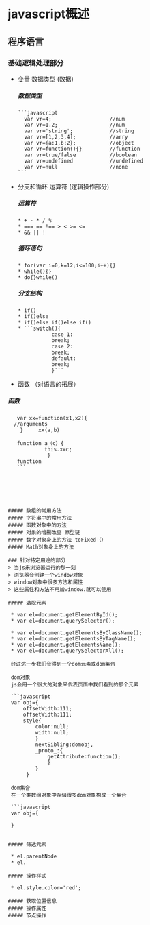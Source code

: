 # javascript概述

## 程序语言

### 基础逻辑处理部分

  * 变量 数据类型           (数据)

    ##### 数据类型
        ```javascript
          var vr=4;                   //num
          var vr=1.2;                 //num
          var vr='string';            //string
          var vr=[1,2,3,4];           //arry
          var vr={a:1,b:2};           //object
          var vr=function(){}         //function
          var vr=true/false           //boolean
          var vr=undefined            //undefined
          var vr=null                 //none
        ```

  * 分支和循环 运算符       (逻辑操作部分)

    ##### 运算符

	    * + - * / %
	    * === == !== > < >= <= 
	    * && || !


    ##### 循环语句

	    * for(var i=0,k=12;i<=100;i++){}
	    * while(){}
	    * do{}while()

    ##### 分支结构
	
	    * if()
	    * if()else
	    * if()else if()else if()
	    * ```switch(){
		           case 1:
		           break;
		           case 2:
		           break;
		           default:
		           break;
		           }```

  * 函数                   （对语言的拓展）

  ##### 函数

  ```function XX(){}
     var xx=function(x1,x2){
	//arguments
      }     xx(a,b)

     function a（c）{
	          this.x=c;
               }
     function 
     ```






##### 数组的常用方法
##### 字符串中的常用方法
##### 函数对象中的方法
##### 对象的增删改查 原型链
##### 数字对象身上的方法 toFixed（）
##### Math对象身上的方法

### 针对特定用途的部分
> 当js来浏览器运行的那一刻
> 浏览器会创建一个window对象
> window对象中很多方法和属性
> 这些属性和方法不用加window.就可以使用

##### 选取元素

   * var el=document.getElementById();
   * var el=document.querySelector();

   * var el=document.getElementsByClassName();
   * var el=document.getElementsByTagName();
   * var el=document.getElementsName();
   * var el=document.querySelectorAll();

   经过这一步我们会得到一个dom元素或dom集合

   dom对象
   js会用一个很大的对象来代表页面中我们看到的那个元素

   ```javascript
   var obj={
       offsetWidth:111;
       offsetWidth:111;
       style{
           color:null;
           width:null;
           }
           nextSibling:domobj,
           _proto_:{
               getAttribute:function();
               }
           }
        }

   dom集合
   在一个类数组对象中存储很多dom对象构成一个集合

   ```javascript
   var obj={
      
   }


##### 筛选元素

   * el.parentNode
   * el.

##### 操作样式

   * el.style.color='red';

##### 获取位置信息
##### 操作属性
##### 节点操作


 